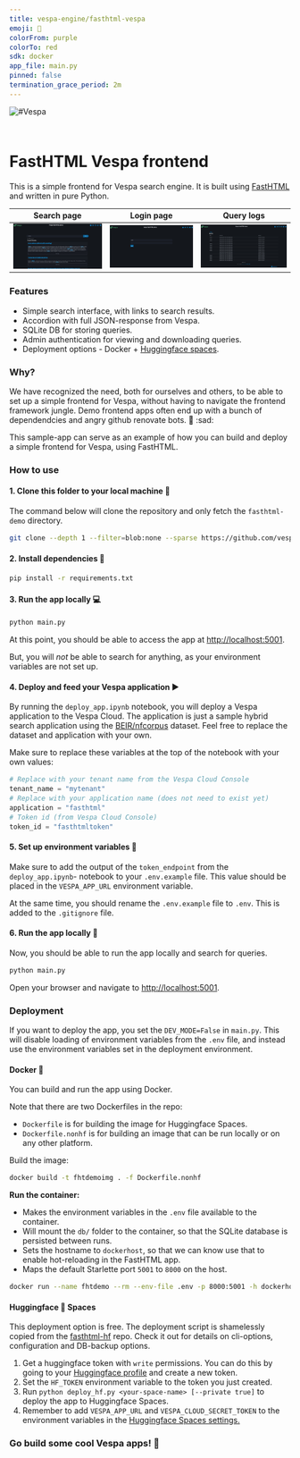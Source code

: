 ```yaml
---
title: vespa-engine/fasthtml-vespa
emoji: 🚀
colorFrom: purple
colorTo: red
sdk: docker
app_file: main.py
pinned: false
termination_grace_period: 2m
---
```

<!-- Copyright Yahoo. Licensed under the terms of the Apache 2.0 license. See LICENSE in the project root. -->

<picture>
  <source media="(prefers-color-scheme: dark)" srcset="https://assets.vespa.ai/logos/Vespa-logo-green-RGB.svg">
  <source media="(prefers-color-scheme: light)" srcset="https://assets.vespa.ai/logos/Vespa-logo-dark-RGB.svg">
  <img alt="#Vespa" width="200" src="https://assets.vespa.ai/logos/Vespa-logo-dark-RGB.svg" style="margin-bottom: 25px;">
</picture>


# FastHTML Vespa frontend

This is a simple frontend for Vespa search engine. It is built using [FastHTML](https://www.fastht.ml/) and written in pure Python.

Search page             |  Login page         |  Query logs
:-------------------------:|:-------------------------:|:-------------------------:
![search](assets/search-page.png)  |  ![admin-login](assets/admin-login.png) |  ![query-log](assets/query-log.png)

### Features

- Simple search interface, with links to search results.
- Accordion with full JSON-response from Vespa.
- SQLite DB for storing queries.
- Admin authentication for viewing and downloading queries.
- Deployment options - Docker + [Huggingface spaces](https://huggingface.co/spaces/).

### Why?

We have recognized the need, both for ourselves and others, to be able to set up a simple frontend for Vespa, without having to navigate the frontend framework jungle. Demo frontend apps often end up with a bunch of dependendcies and angry github renovate bots. :robot: :sad:

This sample-app can serve as an example of how you can build and deploy a simple frontend for Vespa, using FastHTML.

### How to use

#### 1. Clone this folder to your local machine 📂

The command below will clone the repository and only fetch the `fasthtml-demo` directory.

```bash
git clone --depth 1 --filter=blob:none --sparse https://github.com/vespa-engine/sample-apps.git temp-sample-apps && cd temp-sample-apps && git sparse-checkout set fasthtml-demo && mkdir -p ../fasthtml-demo && mv fasthtml-demo/* ../fasthtml-demp/ && cd .. && rm -rf temp-sample-apps
```

#### 2. Install dependencies 🔧

```bash
pip install -r requirements.txt
```

#### 3. Run the app locally  💻

```bash
python main.py
```

At this point, you should be able to access the app at [http://localhost:5001](http://localhost:5001).

But, you will _not_ be able to search for anything, as your environment variables are not set up.

#### 4. Deploy and feed your Vespa application ▶️

By running the `deploy_app.ipynb` notebook, you will deploy a Vespa application to the Vespa Cloud. The application is just a sample hybrid search application using the [BEIR/nfcorpus](https://huggingface.co/datasets/BeIR/nfcorpus) dataset.
Feel free to replace the dataset and application with your own.

Make sure to replace these variables at the top of the notebook with your own values:

```python
# Replace with your tenant name from the Vespa Cloud Console
tenant_name = "mytenant"
# Replace with your application name (does not need to exist yet)
application = "fasthtml"
# Token id (from Vespa Cloud Console)
token_id = "fasthtmltoken"
```

#### 5. Set up environment variables 🔐

Make sure to add the output of the `token_endpoint` from the `deploy_app.ipynb`- notebook to your `.env.example` file.
This value should be placed in the `VESPA_APP_URL` environment variable.

At the same time, you should rename the `.env.example` file to `.env`. This is added to the `.gitignore` file.

#### 6. Run the app locally 🚀

Now, you should be able to run the app locally and search for queries. 

```bash
python main.py
```

Open your browser and navigate to [http://localhost:5001](http://localhost:5001).

### Deployment

If you want to deploy the app, you set the `DEV_MODE=False` in `main.py`.
This will disable loading of environment variables from the `.env` file, and instead use the environment variables set in the deployment environment.

#### Docker 🐳

You can build and run the app using Docker.

Note that there are two Dockerfiles in the repo:

- `Dockerfile` is for building the image for Huggingface Spaces.
- `Dockerfile.nonhf` is for building an image that can be run locally or on any other platform.

Build the image:

```bash
docker build -t fhtdemoimg . -f Dockerfile.nonhf 
```

**Run the container:**

- Makes the environment variables in the `.env` file available to the container.
- Will mount the `db/` folder to the container, so that the SQLite database is persisted between runs.
- Sets the hostname to `dockerhost`, so that we can know use that to enable hot-reloading in the FastHTML app.
- Maps the default Starlette port `5001` to `8000` on the host.

```bash
docker run --name fhtdemo --rm --env-file .env -p 8000:5001 -h dockerhost -v $(pwd)/db:/code/db fhtdemoimg
```

#### Huggingface 🤗 Spaces

This deployment option is free. The deployment script is shamelessly copied from the [fasthtml-hf](https://github.com/AnswerDotAI/fasthtml-hf) repo. Check it out for details on cli-options, configuration and DB-backup options.

1. Get a huggingface token with `write` permissions. You can do this by going to your [Huggingface profile](https://huggingface.co/settings/tokens) and create a new token.
2. Set the `HF_TOKEN` environment variable to the token you just created.
3. Run `python deploy_hf.py <your-space-name> [--private true]` to deploy the app to Huggingface Spaces.
4. Remember to add `VESPA_APP_URL` and `VESPA_CLOUD_SECRET_TOKEN` to the environment variables in the [Huggingface Spaces settings.](https://huggingface.co/docs/hub/en/spaces-overview#managing-secrets)

### Go build some cool Vespa apps! 🚀